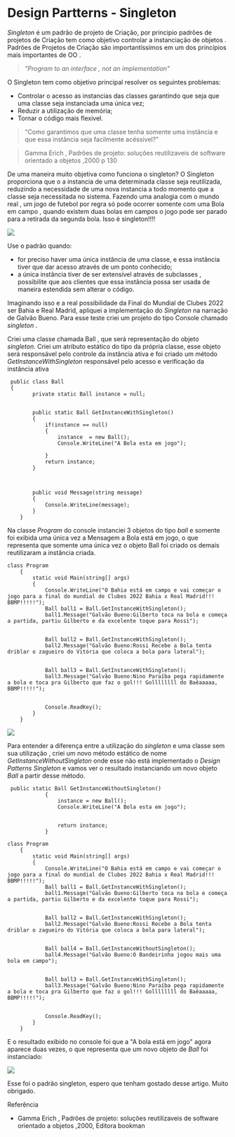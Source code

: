 # Design Partterns - Singleton
*Singleton* é um padrão de projeto de Criação, por principio padrões de projetos de Criação tem como  objetivo controlar a instanciação de objetos . Padrões de Projetos de Criação são importantíssimos em um dos princípios mais importantes de OO .

> *"Program to an interface , not an implementation"*

O Singleton tem como objetivo principal resolver os seguintes problemas:

- Controlar o acesso as instancias das classes garantindo que seja que uma classe seja instanciada uma única vez;
- Reduzir a utilização de memória;
- Tornar o código mais flexivel.

> "Como garantimos que uma classe tenha somente uma instância e que essa instância seja facilmente acéssivel?"

> Gamma Erich , Padrões de projeto: soluções reutilizaveis de software orientado a objetos ,2000 p 130



De uma maneira muito objetiva como funciona o singleton? O Singleton proporciona que o a instancia de uma determinada classe seja reutilizada, reduzindo a necessidade de uma nova instancia a todo momento que a classe seja necessitada no sistema. Fazendo uma analogia com o mundo real , um jogo de futebol por regra só pode ocorrer somente com uma Bola em campo , quando existem duas bolas em campos o jogo pode ser parado para a retirada da segunda bola. Isso é singleton!!!!

![](C:\Git\Estudos\designPattnersSingleston\singleton.PNG)

Use o padrão quando:

- for preciso haver uma única instância de uma classe, e essa instância tiver que dar acesso através de um ponto conhecido;
- a única instância tiver de ser extensível através de subclasses , possibilite que aos clientes que essa instância possa ser usada de maneira estendida sem alterar o código.

Imaginando isso e a real possibilidade da Final do Mundial de Clubes 2022 ser Bahia e Real Madrid, apliquei a implementação do *Singleton* na narração de Galvão Bueno. Para esse teste criei um projeto do tipo Console chamado *singleton* .

Criei uma classe chamada Ball , que será representação do objeto *singleton*. Criei um atributo estático do tipo da própria classe, esse objeto será responsável pelo controle da instância ativa e foi criado um método *GetInstanceWithSingleton* responsável pelo acesso e verificação da instância ativa 



```
 public class Ball
 {
        private static Ball instance = null;


        public static Ball GetInstanceWithSingleton()
        {
            if(instance == null)
            {
                instance  = new Ball();
                Console.WriteLine("A Bola esta em jogo");
              
            }
            return instance;
        }


        
        public void Message(string message)
        { 
            Console.WriteLine(message);
        }
    }
```

Na classe *Program* do console instanciei 3 objetos do tipo *ball* e somente foi exibida uma única vez a Mensagem a Bola está em jogo, o que representa que somente uma única vez o objeto Ball foi criado os demais reutilizaram a instância criada.

```
class Program
    {
        static void Main(string[] args)
        {
            Console.WriteLine("O Bahia está em campo e vai começar o jogo para a final do mundial de Clubes 2022 Bahia x Real Madrid!!! BBMP!!!!!");
            Ball ball1 = Ball.GetInstanceWithSingleton();
            ball1.Message("Galvão Bueno:Gilberto toca na bola e começa a partida, partiu Gilberto e da excelente toque para Rossi");
            
            
            Ball ball2 = Ball.GetInstanceWithSingleton();
            ball2.Message("Galvão Bueno:Rossi Recebe a Bola tenta driblar o zagueiro do Vitória que coloca a bola para lateral");


            Ball ball3 = Ball.GetInstanceWithSingleton();
            ball3.Message("Galvão Bueno:Nino Paraíba pega rapidamente a bola e toca pra Gilberto que faz o gol!!! Gollllllll do Baêaaaaa, BBMP!!!!!");


            Console.ReadKey();
        }
    }
```

![](C:\Git\Estudos\designPattnersSingleston\Console1.PNG)

Para entender a diferença entre a utilização do *singleton* e uma classe sem sua utilização , criei um novo método estático de nome *GetInstanceWithoutSingleton* onde esse não está implementado o *Design Patterns Singleton* e vamos ver o resultado instanciando um novo objeto *Ball* a partir desse método.

```
 public static Ball GetInstanceWithoutSingleton()
            {
                instance = new Ball();
                Console.WriteLine("A Bola esta em jogo");


                return instance;
            }
```

```
class Program
    {
        static void Main(string[] args)
        {
            Console.WriteLine("O Bahia está em campo e vai começar o jogo para a final do mundial de Clubes 2022 Bahia x Real Madrid!!! BBMP!!!!!");
            Ball ball1 = Ball.GetInstanceWithSingleton();
            ball1.Message("Galvão Bueno:Gilberto toca na bola e começa a partida, partiu Gilberto e da excelente toque para Rossi");
            
            
            Ball ball2 = Ball.GetInstanceWithSingleton();
            ball2.Message("Galvão Bueno:Rossi Recebe a Bola tenta driblar o zagueiro do Vitória que coloca a bola para lateral");


            Ball ball4 = Ball.GetInstanceWithoutSingleton();
            ball4.Message("Galvão Bueno:O Bandeirinha jogou mais uma bola em campo");


            Ball ball3 = Ball.GetInstanceWithSingleton();
            ball3.Message("Galvão Bueno:Nino Paraíba pega rapidamente a bola e toca pra Gilberto que faz o gol!!! Gollllllll do Baêaaaaa, BBMP!!!!!");


            Console.ReadKey();
        }
    }
```

E o resultado exibido no console foi que a "A bola está em jogo" agora aparece duas vezes, o que representa que um novo objeto de *Ball* foi instanciado:

![](C:\Git\Estudos\designPattnersSingleston\console2.PNG)



Esse foi o padrão singleton, espero que tenham gostado desse artigo. Muito obrigado.

Referência

- Gamma Erich , Padrões de projeto: soluções reutilizaveis de software orientado a objetos ,2000, Editora bookman